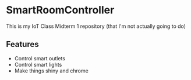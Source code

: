 # SmartRoomController
This is my IoT Class Midterm 1 repository (that I'm not actually going to do)

## Features
* Control smart outlets
* Control smart lights
* Make things shiny and chrome
